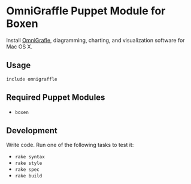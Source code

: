 # OmniGraffle Puppet Module for Boxen

Install [OmniGrafle](http://www.omnigroup.com/products/omnigraffle/), diagramming, charting, and visualization software for Mac OS X.

## Usage

```puppet
include omnigraffle
```

## Required Puppet Modules

* `boxen`

## Development

Write code. Run one of the following tasks to test it:
* `rake syntax`
* `rake style`
* `rake spec`
* `rake build`
